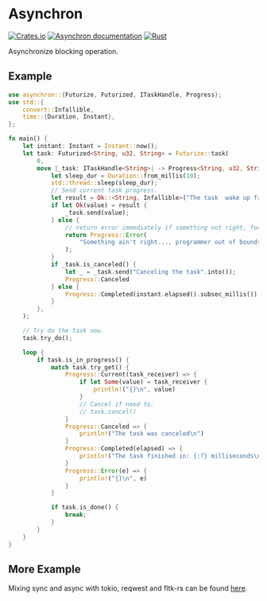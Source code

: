 # Asynchron

[![Crates.io](https://img.shields.io/crates/v/asynchron.svg)](https://crates.io/crates/asynchron)
[![Asynchron documentation](https://docs.rs/asynchron/badge.svg)](https://docs.rs/asynchron)
[![Rust](https://github.com/Ar37-rs/asynchron/actions/workflows/rust.yml/badge.svg)](https://github.com/Ar37-rs/asynchron/actions/workflows/rust.yml)

Asynchronize blocking operation.

## Example

```rust
use asynchron::{Futurize, Futurized, ITaskHandle, Progress};
use std::{
    convert::Infallible,
    time::{Duration, Instant},
};

fn main() {
    let instant: Instant = Instant::now();
    let task: Futurized<String, u32, String> = Futurize::task(
        0,
        move |_task: ITaskHandle<String>| -> Progress<String, u32, String> {
            let sleep_dur = Duration::from_millis(10);
            std::thread::sleep(sleep_dur);
            // Send current task progress.
            let result = Ok::<String, Infallible>("The task  wake up from sleep.".into());
            if let Ok(value) = result {
                _task.send(value);
            } else {
                // return error immediately if something not right, for example:
                return Progress::Error(
                    "Something ain't right..., programmer out of bounds.".into(),
                );
            }
            if _task.is_canceled() {
                let _ = _task.send("Canceling the task".into());
                Progress::Canceled
            } else {
                Progress::Completed(instant.elapsed().subsec_millis())
            }
        },
    );

    // Try do the task now.
    task.try_do();

    loop {
        if task.is_in_progress() {
            match task.try_get() {
                Progress::Current(task_receiver) => {
                    if let Some(value) = task_receiver {
                        println!("{}\n", value)
                    }
                    // Cancel if need to.
                    // task.cancel()
                }
                Progress::Canceled => {
                    println!("The task was canceled\n")
                }
                Progress::Completed(elapsed) => {
                    println!("The task finished in: {:?} milliseconds\n", elapsed)
                }
                Progress::Error(e) => {
                    println!("{}\n", e)
                }
            }

            if task.is_done() {
                break;
            }
        }
    }
}
```

## More Example

Mixing sync and async with tokio, reqwest and fltk-rs can be found [here](https://github.com/Ar37-rs/asynchron/tree/main/example).
